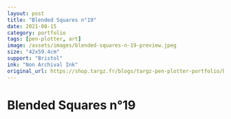 ```yaml
---
layout: post
title: "Blended Squares n°19"
date: 2021-08-15
category: portfolio
tags: [pen-plotter, art]
image: /assets/images/blended-squares-n-19-preview.jpeg
size: "42x59.4cm"
support: "Bristol"
ink: "Non Archival Ink"
original_url: https://shop.targz.fr/blogs/targz-pen-plotter-portfolio/blended-squares-n-19
---
```


# Blended Squares n°19

